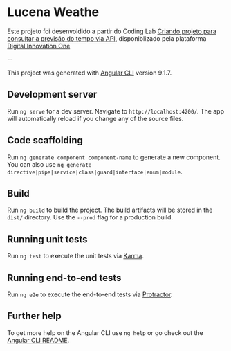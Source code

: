 # Lucena Weathe

Este projeto foi desenvoldido a partir do Coding Lab [Criando projeto para consultar a previsão do tempo via API](https://web.dio.me/lab/criando-projeto-para-consultar-a-previsao-do-tempo-via-api/learning/c6483105-5863-451b-9b00-51758b85d211), disponiblizado pela plataforma [Digital Innovation One](https://web.dio.me/home)

--

This project was generated with [Angular CLI](https://github.com/angular/angular-cli) version 9.1.7.

## Development server

Run `ng serve` for a dev server. Navigate to `http://localhost:4200/`. The app will automatically reload if you change any of the source files.

## Code scaffolding

Run `ng generate component component-name` to generate a new component. You can also use `ng generate directive|pipe|service|class|guard|interface|enum|module`.

## Build

Run `ng build` to build the project. The build artifacts will be stored in the `dist/` directory. Use the `--prod` flag for a production build.

## Running unit tests

Run `ng test` to execute the unit tests via [Karma](https://karma-runner.github.io).

## Running end-to-end tests

Run `ng e2e` to execute the end-to-end tests via [Protractor](http://www.protractortest.org/).

## Further help

To get more help on the Angular CLI use `ng help` or go check out the [Angular CLI README](https://github.com/angular/angular-cli/blob/master/README.md).
